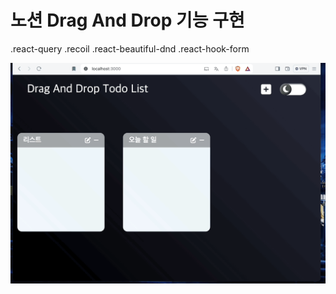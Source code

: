 # 노션 Drag And Drop 기능 구현

.react-query
.recoil
.react-beautiful-dnd
.react-hook-form

![데모](./assets/dnd-react.gif)
